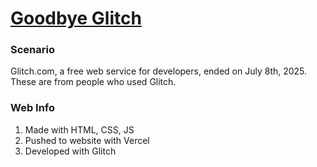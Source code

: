 # [Goodbye Glitch](https://glitch.mileswk.com/)

### **Scenario**
Glitch.com, a free web service for developers, ended on July 8th, 2025. These are from people who used Glitch. 

### Web Info
1. Made with HTML, CSS, JS
2. Pushed to website with Vercel
3. Developed with Glitch
